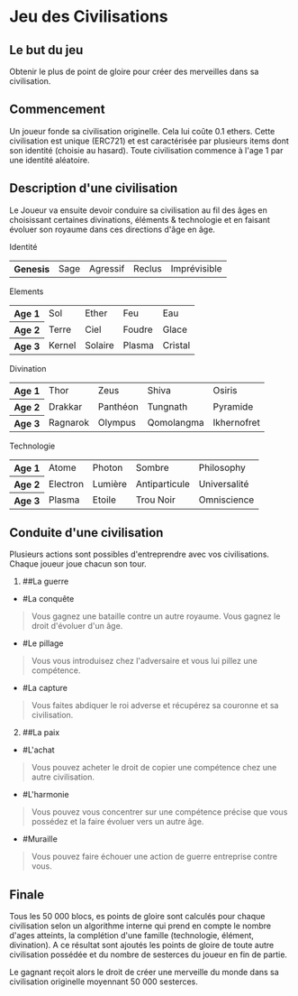 Jeu des Civilisations
=====================



Le but du jeu
-------------
Obtenir le plus de point de gloire pour créer des merveilles dans sa civilisation.



Commencement
------------
Un joueur fonde sa civilisation originelle. Cela lui coûte 0.1 ethers. Cette civilisation est unique (ERC721) et est caractérisée par plusieurs items dont son identité (choisie au hasard). Toute civilisation commence à l'age 1 par une identité aléatoire.



Description d'une civilisation
------------------------------

Le Joueur va ensuite devoir conduire sa civilisation au fil des âges en choisissant certaines divinations, éléments & technologie et en faisant évoluer son royaume dans ces directions d'âge en âge.


Identité
<table>
    <tr>
	<th>Genesis</th>
        <td>Sage</td>
	<td>Agressif</td>
        <td>Reclus</td>
	<td>Imprévisible</td>
    </tr>
</table>

Elements
<table>
    <tr>
	<th>Age 1</th>
        <td>Sol</td>
	<td>Ether</td>
        <td>Feu</td>
	<td>Eau</td>
    </tr>
    <tr>
	<th>Age 2</th>
        <td>Terre</td>
	<td>Ciel</td>
        <td>Foudre</td>
	<td>Glace</td>
    </tr>
        <tr>
	<th>Age 3</th>
        <td>Kernel</td>
	<td>Solaire</td>
        <td>Plasma</td>
	<td>Cristal</td>
    </tr>
</table>

Divination
<table>
    <tr>
	<th>Age 1</th>
        <td>Thor</td>
	<td>Zeus</td>
        <td>Shiva</td>
	<td>Osiris</td>
    </tr>
    <tr>
	<th>Age 2</th>
        <td>Drakkar</td>
	<td>Panthéon</td>
        <td>Tungnath</td>
	<td>Pyramide</td>
    </tr>
    <tr>
	<th>Age 3</th>
        <td>Ragnarok</td>
	<td>Olympus</td>
        <td>Qomolangma </td>
	<td>Ikhernofret</td>
    </tr>
</table>

Technologie
<table>
    <tr>
	<th>Age 1</th>
        <td>Atome</td>
	<td>Photon</td>
        <td>Sombre</td>
	<td>Philosophy</td>
    </tr>
    <tr>
	<th>Age 2</th>
        <td>Electron</td>
	<td>Lumière</td>
        <td>Antiparticule</td>
	<td>Universalité</td>
    </tr>
    <tr>
	<th>Age 3</th>
        <td>Plasma</td>
	<td>Etoile</td>
        <td>Trou Noir</td>
	<td>Omniscience</td>
    </tr>
</table>


Conduite d'une civilisation
------------------------------
Plusieurs actions sont possibles d'entreprendre avec vos civilisations. Chaque joueur joue chacun son tour.

1.  ##La guerre
* #La conquête
>Vous gagnez une bataille contre un autre royaume. Vous gagnez le droit d'évoluer d'un âge.

* #Le pillage
>Vous vous introduisez chez l'adversaire et vous lui pillez une compétence.

* #La capture
>Vous faites abdiquer le roi adverse et récupérez sa couronne et sa civilisation.

2.  ##La paix
* #L'achat
>Vous pouvez acheter le droit de copier une compétence chez une autre civilisation.

* #L'harmonie
>Vous pouvez vous concentrer sur une compétence précise que vous possédez et la faire évoluer vers un autre âge.

* #Muraille
>Vous pouvez faire échouer une action de guerre entreprise contre vous.


Finale
------

Tous les 50 000 blocs, es points de gloire sont calculés pour chaque civilisation selon un algorithme interne qui prend en compte le nombre d'ages atteints, la complétion d'une famille (technologie, élément, divination). A ce résultat sont ajoutés les points de gloire de toute autre civilisation possédée et du nombre de sesterces du joueur en fin de partie.

Le gagnant reçoit alors le droit de créer une merveille du monde dans sa civilisation originelle moyennant 50 000 sesterces.
